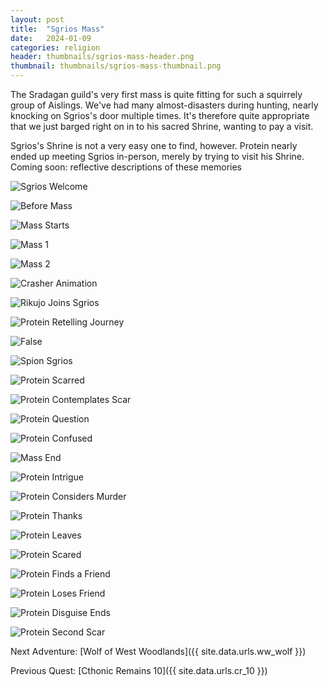 ```yaml
---
layout: post
title:  "Sgrios Mass"
date:   2024-01-09
categories: religion
header: thumbnails/sgrios-mass-header.png
thumbnail: thumbnails/sgrios-mass-thumbnail.png
---
```


The Sradagan guild's very first mass is quite fitting for such a squirrely group of Aislings. We've had many almost-disasters during hunting, nearly knocking on Sgrios's door multiple times. It's therefore quite appropriate that we just barged right on in to his sacred Shrine, wanting to pay a visit.

Sgrios's Shrine is not a very easy one to find, however. Protein nearly ended up meeting Sgrios in-person, merely by trying to visit his Shrine. Coming soon: reflective descriptions of these memories

![Sgrios Welcome](/assets/img/sgrios/sgrios-welcome.png)

![Before Mass](/assets/img/sgrios/pre-mass.png)

![Mass Starts](/assets/img/sgrios/mass-start.png)

![Mass 1](/assets/img/sgrios/mass-1.png)

![Mass 2](/assets/img/sgrios/mass-2.png)

![Crasher Animation](/assets/img/sgrios/crasher-bad.png)

![Rikujo Joins Sgrios](/assets/img/sgrios/rikujo-dark-side.png)

![Protein Retelling Journey](/assets/img/sgrios/protein-retelling-entry.png)

![False](/assets/img/sgrios/lies.png)

![Spion Sgrios](/assets/img/sgrios/spion-sgrios-1.png)

![Protein Scarred](/assets/img/sgrios/protein-first-scar.png)

![Protein Contemplates Scar](/assets/img/sgrios/protein-contemplates-scar.png)

![Protein Question](/assets/img/sgrios/protein-question.png)

![Protein Confused](/assets/img/sgrios/protein-confused.png)

![Mass End](/assets/img/sgrios/mass-end.png)

![Protein Intrigue](/assets/img/sgrios/protein-intrigue.png)

![Protein Considers Murder](/assets/img/sgrios/protein-considers-murder.png)

![Protein Thanks](/assets/img/sgrios/protein-thanks.png)

![Protein Leaves](/assets/img/sgrios/protein-leaves.png)

![Protein Scared](/assets/img/sgrios/protein-ptsd.png)

![Protein Finds a Friend](/assets/img/sgrios/protein-finds-friend.png)

![Protein Loses Friend](/assets/img/sgrios/protein-loses-friend.png)

![Protein Disguise Ends](/assets/img/sgrios/protein-normal.png)

![Protein Second Scar](/assets/img/sgrios/protein-scar-2.png)

Next Adventure: [Wolf of West Woodlands]({{ site.data.urls.ww_wolf }})

Previous Quest: [Cthonic Remains 10]({{ site.data.urls.cr_10 }})